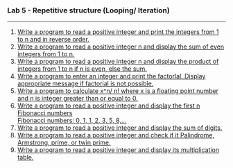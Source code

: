 ### Lab 5 - Repetitive structure (Looping/ Iteration)

---

<ol>
  <li>
    <a href="Lab-5-looping/p01.c">
      Write a program to read a positive integer and print the integers from 1 to n and in reverse order.
    </a>
  </li>
    
  <li>
    <a href="Lab-5-looping/p02.c">Write a program to read a positive integer n and display the sum of even integers from 1 to n.</a>
  </li>
     
  <li>
    <a href="Lab-5-looping/p03.c">Write a program to read a positive integer n and display the product of integers from 1 to n if n is even, else the sum.</a>
  </li>
    
  <li>
    <a href="Lab-5-looping/p04.c">Write a program to enter an integer and print the factorlal. Display appropriate message if factorial is not possible.</a>
  </li>
  
  <li>
    <a href="Lab-5-looping/p05.c">
      Write a program to calculate x^n/ n! where x is a floating point number and n is integer greater than or equal to 0.
    </a>
  </li>
    
  <li>
    <a href="Lab-5-looping/p06.c">
      Write a program to read a positive integer and display the first n Fibonacci numbers<br>
      Fibonacci numbers: 0, 1, 1, 2, 3, 5, 8,...
    </a>
  </li>
  
  <li>
    <a href="Lab-5-looping/p07.c">Write a program to read a positive integer and display the sum of digits.</a>
  </li>
    
  <li>
    <a href="Lab-5-looping/p08.c">Write a program to read a positive integer and check if it Palindrome, Armstrong, prime, or twin prime.</a>
  </li>
    
  <li>
    <a href="Lab-5-looping/p09.c">Write a program to read a positive integer and display its multiplication table.</a>
  </li>
      
</ol>
